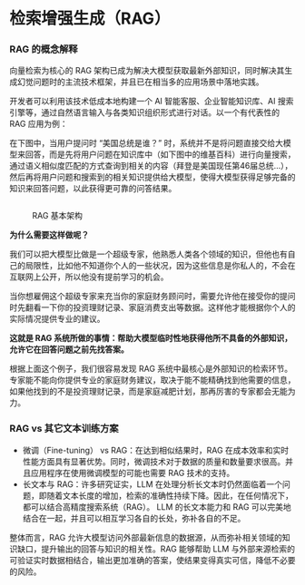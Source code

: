 # 检索增强生成（RAG）

### RAG 的概念解释

向量检索为核心的 RAG 架构已成为解决大模型获取最新外部知识，同时解决其生成幻觉问题时的主流技术框架，并且已在相当多的应用场景中落地实践。

开发者可以利用该技术低成本地构建一个 AI 智能客服、企业智能知识库、AI 搜索引擎等，通过自然语言输入与各类知识组织形式进行对话。以一个有代表性的 RAG 应用为例：

在下图中，当用户提问时 “美国总统是谁？” 时，系统并不是将问题直接交给大模型来回答，而是先将用户问题在知识库中（如下图中的维基百科）进行向量搜索，通过语义相似度匹配的方式查询到相关的内容（拜登是美国现任第46届总统…），然后再将用户问题和搜索到的相关知识提供给大模型，使得大模型获得足够完备的知识来回答问题，以此获得更可靠的问答结果。

<figure><img src="../../../.gitbook/assets/image (180).png" alt=""><figcaption><p>RAG 基本架构</p></figcaption></figure>

**为什么需要这样做呢？**

我们可以把大模型比做是一个超级专家，他熟悉人类各个领域的知识，但他也有自己的局限性，比如他不知道你个人的一些状况，因为这些信息是你私人的，不会在互联网上公开，所以他没有提前学习的机会。

当你想雇佣这个超级专家来充当你的家庭财务顾问时，需要允许他在接受你的提问时先翻看一下你的投资理财记录、家庭消费支出等数据。这样他才能根据你个人的实际情况提供专业的建议。

**这就是 RAG 系统所做的事情：帮助大模型临时性地获得他所不具备的外部知识，允许它在回答问题之前先找答案。**

根据上面这个例子，我们很容易发现 RAG 系统中最核心是外部知识的检索环节。专家能不能向你提供专业的家庭财务建议，取决于能不能精确找到他需要的信息，如果他找到的不是投资理财记录，而是家庭减肥计划，那再厉害的专家都会无能为力。

### RAG vs 其它文本训练方案

* 微调（Fine-tuning） vs RAG：在达到相似结果时，RAG 在成本效率和实时性能方面具有显著优势。同时，微调技术对于数据的质量和数量要求很高。并且应用程序在使用微调模型的可能也需要 RAG 技术的支持。
* 长文本与 RAG：许多研究证实，LLM 在处理分析长文本时仍然面临着一个问题，即随着文本长度的增加，检索的准确性持续下降。因此，在任何情况下，都可以结合高精度搜索系统（RAG）。 LLM 的长文本能力和 RAG 可以完美地结合在一起，并且可以相互学习各自的长处，弥补各自的不足。

整体而言，RAG 允许大模型访问外部最新信息的数据源，从而弥补相关领域的知识缺口，提升输出的回答与知识的相关性。RAG 能够帮助 LLM 与外部来源检索的可验证实时数据相结合，输出更加准确的答案，使结果变得真实可信，降低不必要的风险。




